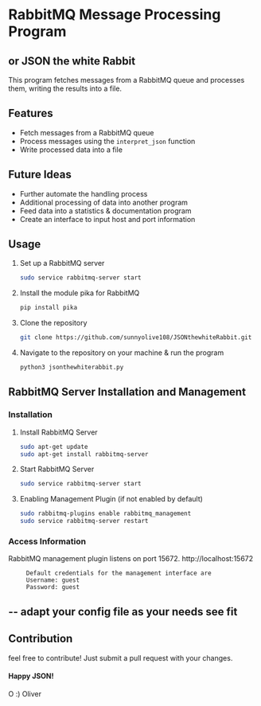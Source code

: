 # RabbitMQ Message Processing Program
## or JSON the white Rabbit

This program fetches messages from a RabbitMQ queue and processes them, writing the results into a file.

## Features

- Fetch messages from a RabbitMQ queue
- Process messages using the `interpret_json` function
- Write processed data into a file

## Future Ideas

- Further automate the handling process
- Additional processing of data into another program
- Feed data into a statistics & documentation program
- Create an interface to input host and port information

## Usage

1. Set up a RabbitMQ server
      ```bash
      sudo service rabbitmq-server start
2. Install the module pika for RabbitMQ
   ```bash
   pip install pika
3. Clone the repository
   ```bash
   git clone https://github.com/sunnyolive108/JSONthewhiteRabbit.git
4. Navigate to the repository on your machine & run the program
   ```bash
   python3 jsonthewhiterabbit.py

## RabbitMQ Server Installation and Management

### Installation

1. Install RabbitMQ Server
   ```bash
   sudo apt-get update
   sudo apt-get install rabbitmq-server

2. Start RabbitMQ Server
   ```bash
   sudo service rabbitmq-server start

3. Enabling Management Plugin (if not enabled by default)
   ```bash
   sudo rabbitmq-plugins enable rabbitmq_management
   sudo service rabbitmq-server restart

### Access Information
RabbitMQ management plugin listens on port 15672.
         http://localhost:15672

         Default credentials for the management interface are
         Username: guest
         Password: guest
--   adapt your config file as your needs see fit
---

## Contribution
   feel free to contribute! Just submit a pull request with your changes.
#### Happy JSON!
O :) Oliver
